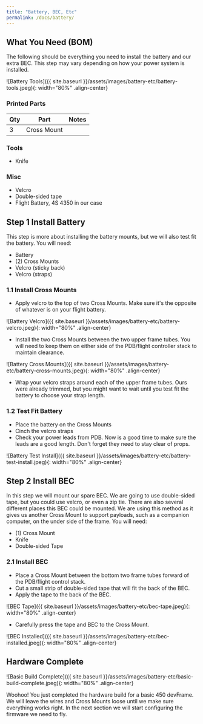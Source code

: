 ```yaml
---
title: "Battery, BEC, Etc"
permalink: /docs/battery/
---
```


## What You Need (BOM)
The following should be everything you need to install the battery and our extra BEC.  This step may vary depending on how your power system is installed.

![Battery Tools]({{ site.baseurl }}/assets/images/battery-etc/battery-tools.jpeg){: width="80%" .align-center}

### Printed Parts

Qty | Part | Notes 
---|---|---
3 | Cross Mount |  

### Tools
- Knife

### Misc
- Velcro
- Double-sided tape
- Flight Battery, 4S 4350 in our case


## Step 1 Install Battery 

This step is more about installing the battery mounts, but we will also test fit the battery.  You will need:

- Battery
- (2) Cross Mounts
- Velcro (sticky back)
- Velcro (straps)

### 1.1 Install Cross Mounts

- Apply velcro to the top of two Cross Mounts.  Make sure it's the opposite of whatever is on your flight battery.

![Battery Velcro]({{ site.baseurl }}/assets/images/battery-etc/battery-velcro.jpeg){: width="80%" .align-center}

- Install the two Cross Mounts between the two upper frame tubes.  You will need to keep them on either side of the PDB/flight controller stack to maintain clearance.

![Battery Cross Mounts]({{ site.baseurl }}/assets/images/battery-etc/battery-cross-mounts.jpeg){: width="80%" .align-center}

- Wrap your velcro straps around each of the upper frame tubes.  Ours were already trimmed, but you might want to wait until you test fit the battery to choose your strap length.

### 1.2 Test Fit Battery

- Place the battery on the Cross Mounts
- Cinch the velcro straps
- Check your power leads from PDB.  Now is a good time to make sure the leads are a good length.  Don't forget they need to stay clear of props.

![Battery Test Install]({{ site.baseurl }}/assets/images/battery-etc/battery-test-install.jpeg){: width="80%" .align-center}

## Step 2 Install BEC

In this step we will mount our spare BEC.  We are going to use double-sided tape, but you could use velcro, or even a zip tie.  There are also several different places this BEC could be mounted.  We are using this method as it gives us another Cross Mount to support payloads, such as a companion computer, on the under side of the frame.  You will need:

- (1) Cross Mount
- Knife
- Double-sided Tape

### 2.1 Install BEC

- Place a Cross Mount between the bottom two frame tubes forward of the PDB/flight control stack. 
- Cut a small strip of double-sided tape that will fit the back of the BEC.
- Apply the tape to the back of the BEC. 

![BEC Tape]({{ site.baseurl }}/assets/images/battery-etc/bec-tape.jpeg){: width="80%" .align-center}

- Carefully press the tape and BEC to the Cross Mount.

![BEC Installed]({{ site.baseurl }}/assets/images/battery-etc/bec-installed.jpeg){: width="80%" .align-center}

## Hardware Complete

![Basic Build Complete]({{ site.baseurl }}/assets/images/battery-etc/basic-build-complete.jpeg){: width="80%" .align-center}

Woohoo!  You just completed the hardware build for a basic 450 devFrame.  We will leave the wires and Cross Mounts loose until we make sure everything works right.  In the next section we will start configuring the firmware we need to fly. 



